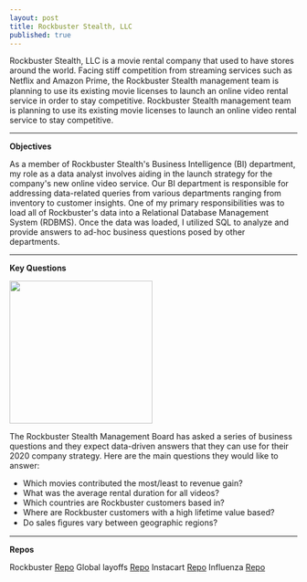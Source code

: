 ```yaml
---
layout: post
title: Rockbuster Stealth, LLC
published: true
---
```


Rockbuster Stealth, LLC is a movie rental company that used to have stores around the world.  Facing stiff competition from streaming services such as Netﬂix and Amazon Prime, the Rockbuster Stealth management team is planning to use its existing movie licenses to launch an online video rental service in order to stay competitive. Rockbuster Stealth management team is planning to use its existing movie licenses to launch an online video rental service to stay competitive. 

---

**Objectives**

As a member of Rockbuster Stealth's Business Intelligence (BI) department, my role as a data analyst involves aiding in the launch strategy for the company's new online video service. Our BI department is responsible for addressing data-related queries from various departments ranging from inventory to customer insights.
One of my primary responsibilities was to load all of Rockbuster's data into a Relational Database Management System (RDBMS). Once the data was loaded, I utilized SQL to analyze and provide answers to ad-hoc business questions posed by other departments.

---
**Key Questions** 

[<img src="https://user-images.githubusercontent.com/83288846/214003261-0e1ac2b8-aee7-40ae-8163-d0053854c32d.jpg" width="250"/>](https://user-images.githubusercontent.com/83288846/214003261-0e1ac2b8-aee7-40ae-8163-d0053854c32d.jpg)

The Rockbuster Stealth Management Board has asked a series of business questions and they expect data-driven answers that they can use for their 2020 company strategy.  Here are the main questions they would like to answer: 

- Which movies contributed the most/least to revenue gain?
- What was the average rental duration for all videos?
- Which countries are Rockbuster customers based in?
- Where are Rockbuster customers with a high lifetime value based?
- Do sales ﬁgures vary between geographic regions?

---
**Repos**

Rockbuster [Repo](https://github.com/senoel123/SQL_Rockbuster_SEN) 
Global layoffs [Repo](https://github.com/senoel123/Python_layoffs_trends)
Instacart [Repo](https://github.com/senoel123/Instacart_project_SEN) 
Influenza [Repo](https://github.com/senoel123/Influenza)

